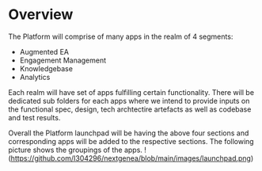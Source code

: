 # Overview

The Platform will comprise of many apps in the realm of 4 segments:
* Augmented EA
* Engagement Management
* Knowledgebase
* Analytics

Each realm will have set of apps fulfilling certain functionality. There will be dedicated sub folders for each apps where we intend to provide inputs on the functional spec, design, tech archtectire artefacts as well as codebase and test results.

Overall the Platform launchpad will be having the above four sections and corresponding apps will be added to the respective sections.
The following picture shows the groupings of the apps.
!(https://github.com/I304296/nextgenea/blob/main/images/launchpad.png)

